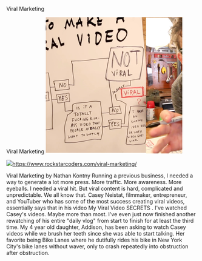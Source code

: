 Viral Marketing

Viral Marketing
![](../_resources/6991f473565e7a876c9f63d47785d329.png)

![](../_resources/8741866f03646df074e2f37bdeb2d5eb.png)https://www.rockstarcoders.com/viral-marketing/

Viral Marketing by Nathan Kontny Running a previous business, I needed a way to generate a lot more press. More traffic. More awareness. More eyeballs. I needed a viral hit. But viral content is hard, complicated and unpredictable. We all know that. Casey Neistat, filmmaker, entrepreneur, and YouTuber who has some of the most success creating viral videos, essentially says that in his video My Viral Video SECRETS . I've watched Casey's videos. Maybe more than most. I've even just now finished another rewatching of his entire "daily vlog" from start to finish for at least the third time. My 4 year old daughter, Addison, has been asking to watch Casey videos while we brush her teeth since she was able to start talking. Her favorite being Bike Lanes where he dutifully rides his bike in New York City's bike lanes without waver, only to crash repeatedly into obstruction after obstruction.